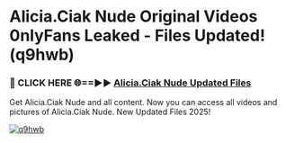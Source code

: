 # Alicia.Ciak Nude Original Videos 0nlyFans Leaked - Files Updated! (q9hwb)

<h3>🔴 CLICK HERE 🌐==►► <a href="https://tinyurl.com/y5r63du9" rel="nofollow">Alicia.Ciak Nude Updated Files</a></h3>

Get Alicia.Ciak Nude and all content. Now you can access all videos and pictures of Alicia.Ciak Nude. New Updated Files 2025!

[![q9hwb](https://i.imgur.com/UVo9nyh.gif)](https://tinyurl.com/y5r63du9)